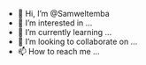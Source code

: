 - 👋 Hi, I’m @Samweltemba
- 👀 I’m interested in ...
- 🌱 I’m currently learning ...
- 💞️ I’m looking to collaborate on ...
- 📫 How to reach me ...

<!---
Samweltemba/Samweltemba is a ✨ special ✨ repository because its `README.md` (this file) appears on your GitHub profile.
You can click the Preview link to take a look at your changes.
--->
